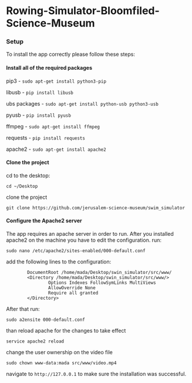 # Rowing-Simulator-Bloomfiled-Science-Museum

### Setup 

To install the app correctly please follow these steps:

#### Install all of the required packages

pip3 - `sudo apt-get install python3-pip`

libusb - `pip install libusb`

ubs packages - `sudo apt-get install python-usb python3-usb`

pyusb - `pip install pyusb`

ffmpeg - `sudo apt-get install ffmpeg`

requests - `pip install requests`

apache2 - `sudo apt-get install apache2`

#### Clone the project 

cd to the desktop:

`cd ~/Desktop`

clone the project

`git clone https://github.com/jerusalem-science-museum/swim_simulator`

#### Configure the Apache2 server 
The app requires an apache server in order to run.
After you installed apache2 on the machine you have to edit the configuration. 
run:

`sudo nano /etc/apache2/sites-enabled/000-default.conf`

add the following lines to the configuration:
```
		DocumentRoot /home/mada/Desktop/swin_simulator/src/www/
		<Directory /home/mada/Desktop/swin_simulator/src/www/>
                Options Indexes FollowSymLinks MultiViews
                AllowOverride None
                Require all granted
        </Directory>
```
After that run:

`sudo a2ensite 000-default.conf`

than reload apache for the changes to take effect

`service apache2 reload`

change the user ownership on the video file 

`sudo chown www-data:mada src/www/video.mp4`

navigate to `http://127.0.0.1` to make sure the installation was successful. 

